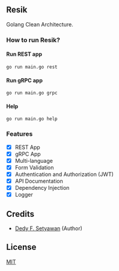 ## Resik

Golang Clean Architecture.

### How to run Resik?
#### Run REST app
```
go run main.go rest
```
#### Run gRPC app
```
go run main.go grpc
```
#### Help
```
go run main.go help
```

### Features
- [x] REST App
- [x] gRPC App
- [x] Multi-language
- [x] Form Validation
- [x] Authentication and Authorization (JWT)
- [x] API Documentation
- [x] Dependency Injection
- [x] Logger

## Credits

- [Dedy F. Setyawan](https://github.com/dedyf5) (Author)

## License

[MIT](https://github.com/dedyf5/resik/blob/master/LICENSE)
